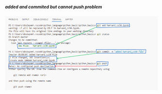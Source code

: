 ##### **added and commited but cannot push problem**
![problem](problem_images/stagged_cimmited_but_cannot_pushed.PNG)